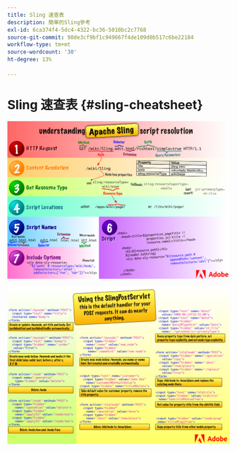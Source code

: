 ```yaml
---
title: Sling 速查表
description: 簡單的Sling參考
exl-id: 6ca374f4-5dc4-4322-bc36-5010bc2c7768
source-git-commit: 90de3cf9bf1c949667f4de109d0b517c6be22184
workflow-type: tm+mt
source-wordcount: '30'
ht-degree: 13%

---
```


# Sling 速查表 {#sling-cheatsheet}

![瞭解Apache Sling指令碼解析。](assets/sling-cheatsheet-01.png)

![使用SlingPostServlet — 這是您POST請求的預設處理常式；它幾乎可以執行任何操作。](assets/sling-cheatsheet-02.png)
